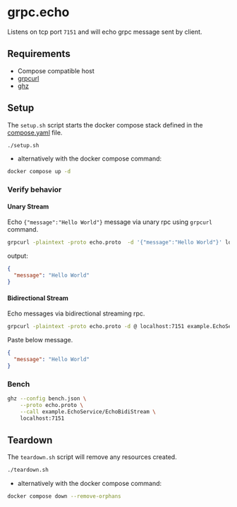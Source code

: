 # grpc.echo

Listens on tcp port `7151` and will echo grpc message sent by client.

## Requirements

- Compose compatible host
- [grpcurl](https://github.com/fullstorydev/grpcurl)
- [ghz](https://ghz.sh/docs/install)

## Setup

The `setup.sh` script starts the docker compose stack defined in the [compose.yaml](compose.yaml) file.

```bash
./setup.sh
```

- alternatively with the docker compose command:

```bash
docker compose up -d
```

### Verify behavior

#### Unary Stream

Echo `{"message":"Hello World"}` message via unary rpc using `grpcurl` command.

```bash
grpcurl -plaintext -proto echo.proto  -d '{"message":"Hello World"}' localhost:7151 example.EchoService.EchoUnary
```

output:

```json
{
  "message": "Hello World"
}
```

#### Bidirectional Stream

Echo messages via bidirectional streaming rpc.

```bash
grpcurl -plaintext -proto echo.proto -d @ localhost:7151 example.EchoService.EchoBidiStream
```

Paste below message.

```json
{
  "message": "Hello World"
}
```

### Bench

```bash
ghz --config bench.json \
    --proto echo.proto \
    --call example.EchoService/EchoBidiStream \
    localhost:7151
```

## Teardown

The `teardown.sh` script will remove any resources created.

```bash
./teardown.sh
```

- alternatively with the docker compose command:

```bash
docker compose down --remove-orphans
```
